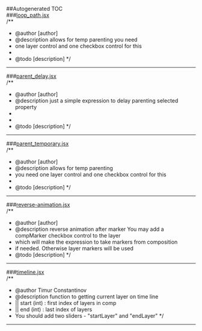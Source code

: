 ##Autogenerated TOC  
###[loop_path.jsx](https://raw.github.com/ae-scripting/Expressions/master/loop_path.jsx)  
/**
 * @author [author]
 * @description allows for temp parenting you need
 * one layer control and one checkbox control for this
 *
 * @todo [description]
 */

--------------  

###[parent_delay.jsx](https://raw.github.com/ae-scripting/Expressions/master/parent_delay.jsx)  
/**
 * @author [author]
 * @description just a simple expression to delay parenting selected property
 *
 *
 * @todo [description]
 */

--------------  

###[parent_temporary.jsx](https://raw.github.com/ae-scripting/Expressions/master/parent_temporary.jsx)  
/**
 * @author [author]
 * @description allows for temp parenting 
 * you need one layer control and one checkbox control for this
 *
 * @todo [description]
 */

--------------  

###[reverse-animation.jsx](https://raw.github.com/ae-scripting/Expressions/master/reverse-animation.jsx)  
/**
 * @author [author]
 * @description reverse animation after marker You may add a compMarker checkbox control to the layer
 * which will make the expression to take markers from composition
 * if needed. Otherwise layer markers will be used
 * @todo [description]
 */

--------------  

###[timeline.jsx](https://raw.github.com/ae-scripting/Expressions/master/timeline.jsx)  
/**
 * @author Timur Constantinov
 * @description function to getting current layer on time line
 * || start (int) : first index of layers in comp
 * || end (int) : last index of layers
 * You should add two sliders - "startLayer" and "endLayer"
 */

--------------  


